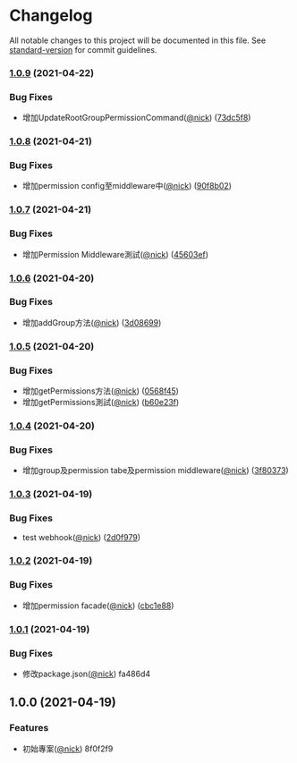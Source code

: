 # Changelog

All notable changes to this project will be documented in this file. See [standard-version](https://github.com/conventional-changelog/standard-version) for commit guidelines.

### [1.0.9](https://github.com/castion2293/permission/compare/v1.0.8...v1.0.9) (2021-04-22)


### Bug Fixes

* 增加UpdateRootGroupPermissionCommand([@nick](https://github.com/nick)) ([73dc5f8](https://github.com/castion2293/permission/commit/73dc5f8e379588d213dd053c95e05180417ab3d8))

### [1.0.8](https://github.com/castion2293/permission/compare/v1.0.7...v1.0.8) (2021-04-21)


### Bug Fixes

* 增加permission config至middleware中([@nick](https://github.com/nick)) ([90f8b02](https://github.com/castion2293/permission/commit/90f8b02941eb4591875ded53578691511fc9a106))

### [1.0.7](https://github.com/castion2293/permission/compare/v1.0.6...v1.0.7) (2021-04-21)


### Bug Fixes

* 增加Permission Middleware測試([@nick](https://github.com/nick)) ([45603ef](https://github.com/castion2293/permission/commit/45603ef1bfbba4e4440b8809401e9ff5627e7e51))

### [1.0.6](https://github.com/castion2293/permission/compare/v1.0.5...v1.0.6) (2021-04-20)


### Bug Fixes

* 增加addGroup方法([@nick](https://github.com/nick)) ([3d08699](https://github.com/castion2293/permission/commit/3d08699fcd655270a895d29e616de05c0ad4f6be))

### [1.0.5](https://github.com/castion2293/permission/compare/v1.0.4...v1.0.5) (2021-04-20)


### Bug Fixes

* 增加getPermissions方法([@nick](https://github.com/nick)) ([0568f45](https://github.com/castion2293/permission/commit/0568f45085d675790b9cef0d43344e0fff93ce74))
* 增加getPermissions測試([@nick](https://github.com/nick)) ([b60e23f](https://github.com/castion2293/permission/commit/b60e23f18b7238f2f8b010ae290834f708060aa7))

### [1.0.4](https://github.com/castion2293/permission/compare/v1.0.3...v1.0.4) (2021-04-20)


### Bug Fixes

* 增加group及permission tabe及permission middleware([@nick](https://github.com/nick)) ([3f80373](https://github.com/castion2293/permission/commit/3f8037346dd5089c2fe5607ac8cbbc7ce7dfa601))

### [1.0.3](https://github.com/castion2293/permission/compare/v1.0.2...v1.0.3) (2021-04-19)


### Bug Fixes

* test webhook([@nick](https://github.com/nick)) ([2d0f979](https://github.com/castion2293/permission/commit/2d0f97980358621da94abe5293df39daadf6382e))

### [1.0.2](https://github.com/castion2293/permission/compare/v1.0.1...v1.0.2) (2021-04-19)


### Bug Fixes

* 增加permission facade([@nick](https://github.com/nick)) ([cbc1e88](https://github.com/castion2293/permission/commit/cbc1e88aa22231b0cadc65db7cce03a0e65ef4e1))

### [1.0.1](///compare/v1.0.0...v1.0.1) (2021-04-19)


### Bug Fixes

* 修改package.json([@nick](undefined/nick)) fa486d4

## 1.0.0 (2021-04-19)


### Features

* 初始專案([@nick](undefined/nick)) 8f0f2f9
